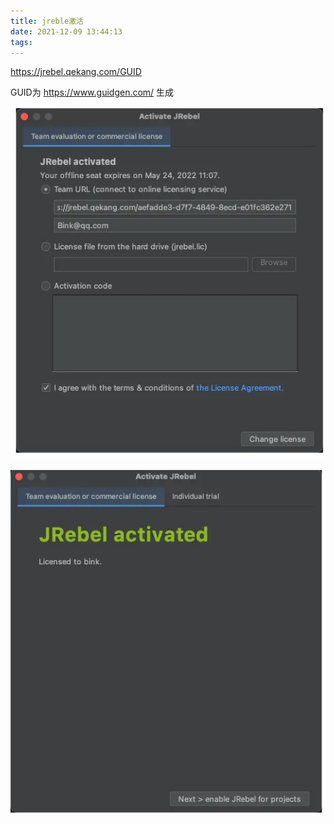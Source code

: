 ```yaml
---
title: jreble激活
date: 2021-12-09 13:44:13
tags:
---
```



https://jrebel.qekang.com/GUID
<!--more-->
GUID为 https://www.guidgen.com/ 生成

![img](https://raw.githubusercontent.com/waper97/picture/main/111111.jpg)



![img](https://raw.githubusercontent.com/waper97/picture/main/222.jpg)
